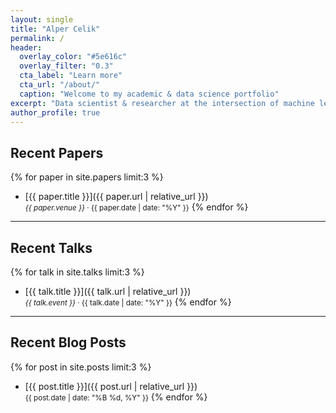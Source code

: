 ```yaml
---
layout: single
title: "Alper Celik"
permalink: /
header:
  overlay_color: "#5e616c"
  overlay_filter: "0.3"
  cta_label: "Learn more"
  cta_url: "/about/"
  caption: "Welcome to my academic & data science portfolio"
excerpt: "Data scientist & researcher at the intersection of machine learning and biology."
author_profile: true
---
```


## Recent Papers

{% for paper in site.papers limit:3 %}
- [{{ paper.title }}]({{ paper.url | relative_url }})  
  <small><em>{{ paper.venue }}</em> · {{ paper.date | date: "%Y" }}</small>
{% endfor %}

---

## Recent Talks

{% for talk in site.talks limit:3 %}
- [{{ talk.title }}]({{ talk.url | relative_url }})  
  <small><em>{{ talk.event }}</em> · {{ talk.date | date: "%Y" }}</small>
{% endfor %}

---

## Recent Blog Posts

{% for post in site.posts limit:3 %}
- [{{ post.title }}]({{ post.url | relative_url }})  
  <small>{{ post.date | date: "%B %d, %Y" }}</small>
{% endfor %}